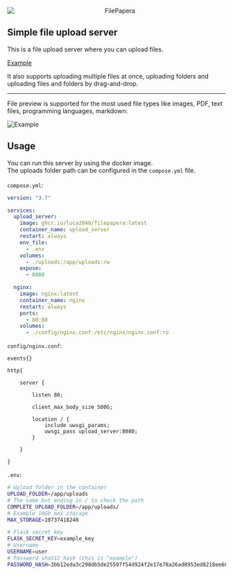 <p align="center">
<img src="https://github.com/user-attachments/assets/7fd9bd1e-904c-4380-b5d0-d02d40ba9cfc" 
        alt="FilePapera"
        style="display: block; margin: 0 auto" />
</p>

## Simple file upload server

This is a file upload server where you can upload files.

[Example](https://github.com/user-attachments/assets/0a14a04a-6a15-49cd-ac18-dd2e28d583c8)

It also supports uploading multiple files at once, uploading folders and uploading files and folders by drag-and-drop.<br/>

---

File preview is supported for the most used file types like images, PDF, text files, programming languages, markdown:

![Example](https://github.com/user-attachments/assets/23240c12-9cec-4eeb-8768-9441c3dabf1b)

## Usage

You can run this server by using the docker image.<br/>
The uploads folder path can be configured in the `compose.yml` file.<br/><br/>
`compose.yml`:<br/>

```yaml
version: "3.7"

services:
  upload_server:
    image: ghcr.io/luca2040/filepapera:latest
    container_name: upload_server
    restart: always
    env_file:
      - .env
    volumes:
      - ./uploads:/app/uploads:rw
    expose:
      - 8080

  nginx:
    image: nginx:latest
    container_name: nginx
    restart: always
    ports:
      - 80:80
    volumes:
      - ./config/nginx.conf:/etc/nginx/nginx.conf:ro
```

`config/nginx.conf`:<br/>

```nginx
events{}

http{

    server {

        listen 80;

        client_max_body_size 500G;

        location / {
            include uwsgi_params;
            uwsgi_pass upload_server:8080;
        }

    }

}
```

`.env`:<br/>

```sh
# Upload folder in the container
UPLOAD_FOLDER=/app/uploads
# The same but ending in / to check the path
COMPLETE_UPLOAD_FOLDER=/app/uploads/ 
# Example 10Gb max storage
MAX_STORAGE=10737418240

# Flask secret key
FLASK_SECRET_KEY=example_key
# Username
USERNAME=user
# Password sha512 hash (this is "example")
PASSWORD_HASH=3bb12eda3c298db5de25597f54d924f2e17e78a26ad8953ed8218ee682f0bbbe9021e2f3009d152c911bf1f25ec683a902714166767afbd8e5bd0fb0124ecb8a

```
